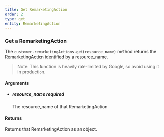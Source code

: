 ```yaml
---
title: Get RemarketingAction 
order: 2
type: get
entity: RemarketingAction 
---
```


### Get a RemarketingAction 

The `customer.remarketingActions.get(resource_name)` method returns the RemarketingAction identified by a resource_name. 

> Note: This function is heavily rate-limited by Google, so avoid using it in production.


#### Arguments

- 	##### resource_name _required_
	The resource_name of that RemarketingAction


#### Returns

Returns that RemarketingAction as an object.

